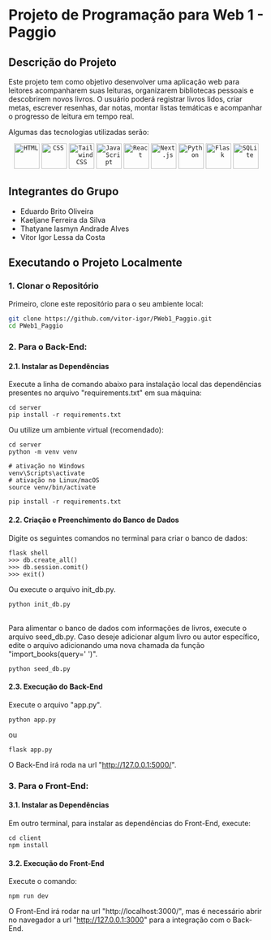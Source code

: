 # **Projeto de Programação para Web 1 - Paggio**

## Descrição do Projeto

Este projeto tem como objetivo desenvolver uma aplicação web para leitores acompanharem suas leituras, organizarem bibliotecas pessoais e descobrirem novos livros. O usuário poderá registrar livros lidos, criar metas, escrever resenhas, dar notas, montar listas temáticas e acompanhar o progresso de leitura em tempo real.

Algumas das tecnologias utilizadas serão:

<div align="center">
	<code><img width="50" src="https://raw.githubusercontent.com/marwin1991/profile-technology-icons/refs/heads/main/icons/html.png" alt="HTML" title="HTML"/></code>
	<code><img width="50" src="https://raw.githubusercontent.com/marwin1991/profile-technology-icons/refs/heads/main/icons/css.png" alt="CSS" title="CSS"/></code>
	<code><img width="50" src="https://raw.githubusercontent.com/marwin1991/profile-technology-icons/refs/heads/main/icons/tailwind_css.png" alt="Tailwind CSS" title="Tailwind CSS"/></code>
	<code><img width="50" src="https://raw.githubusercontent.com/marwin1991/profile-technology-icons/refs/heads/main/icons/javascript.png" alt="JavaScript" title="JavaScript"/></code>
	<code><img width="50" src="https://raw.githubusercontent.com/marwin1991/profile-technology-icons/refs/heads/main/icons/react.png" alt="React" title="React"/></code>
	<code><img width="50" src="https://raw.githubusercontent.com/marwin1991/profile-technology-icons/refs/heads/main/icons/next_js.png" alt="Next.js" title="Next.js"/></code>
	<code><img width="50" src="https://raw.githubusercontent.com/marwin1991/profile-technology-icons/refs/heads/main/icons/python.png" alt="Python" title="Python"/></code>
	<code><img width="50" src="https://raw.githubusercontent.com/marwin1991/profile-technology-icons/refs/heads/main/icons/flask.png" alt="Flask" title="Flask"/></code>
	<code><img width="50" src="https://raw.githubusercontent.com/marwin1991/profile-technology-icons/refs/heads/main/icons/sqlite.png" alt="SQLite" title="SQLite"/></code>
</div>

<!-- Icons obtidos do site: https://marwin1991.github.io/profile-technology-icons/ -->

## Integrantes do Grupo

-   Eduardo Brito Oliveira
-   Kaeljane Ferreira da Silva
-   Thatyane Iasmyn Andrade Alves
-   Vitor Igor Lessa da Costa

## Executando o Projeto Localmente
### 1. Clonar o Repositório

Primeiro, clone este repositório para o seu ambiente local:

```bash
git clone https://github.com/vitor-igor/PWeb1_Paggio.git
cd PWeb1_Paggio
```

### 2. Para o Back-End:
#### 2.1. Instalar as Dependências
Execute a linha de comando abaixo para instalação local das dependências presentes no arquivo "requirements.txt" em sua máquina:

```
cd server
pip install -r requirements.txt
```

Ou utilize um ambiente virtual (recomendado):
```
cd server
python -m venv venv

# ativação no Windows
venv\Scripts\activate
# ativação no Linux/macOS
source venv/bin/activate

pip install -r requirements.txt
```

#### 2.2. Criação e Preenchimento do Banco de Dados
Digite os seguintes comandos no terminal para criar o banco de dados:

```
flask shell
>>> db.create_all()
>>> db.session.comit()
>>> exit()
```

Ou execute o arquivo init_db.py.
```
python init_db.py
```
\
Para alimentar o banco de dados com informações de livros, execute o arquivo seed_db.py. Caso deseje adicionar algum livro ou autor específico, edite o arquivo adicionando uma nova chamada da função "import_books(query=' ')".

```
python seed_db.py
```

#### 2.3. Execução do Back-End
Execute o arquivo "app.py".

```
python app.py
```

ou 

```
flask app.py
```

O Back-End irá roda na url "http://127.0.0.1:5000/".

### 3. Para o Front-End:
#### 3.1. Instalar as Dependências
Em outro terminal, para instalar as dependências do Front-End, execute:

```
cd client
npm install
```

#### 3.2. Execução do Front-End
Execute o comando:

```
npm run dev
```

O Front-End irá rodar na url "http://localhost:3000/", mas é necessário abrir no navegador a url "http://127.0.0.1:3000" para a integração com o Back-End.